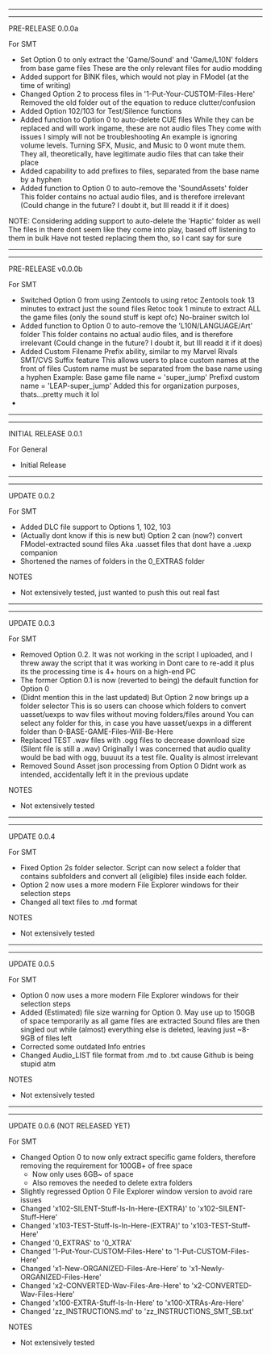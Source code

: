 -----------------------------------------------------
-----------------------------------------------------
PRE-RELEASE 0.0.0a

For SMT
- Set Option 0 to only extract the 'Game/Sound' and 'Game/L10N' folders from base game files
  These are the only relevant files for audio modding
- Added support for BINK files, which would not play in FModel (at the time of writing)
- Changed Option 2 to process files in '1-Put-Your-CUSTOM-Files-Here'
  Removed the old folder out of the equation to reduce clutter/confusion
- Added Option 102/103 for Test/Silence functions
- Added function to Option 0 to auto-delete CUE files
  While they can be replaced and will work ingame, these are not audio files
  They come with issues I simply will not be troubleshooting
  An example is ignoring volume levels. Turning SFX, Music, and Music to 0 wont mute them.
  They all, theoretically, have legitimate audio files that can take their place
- Added capability to add prefixes to files, separated from the base name by a hyphen
- Added function to Option 0 to auto-remove the 'SoundAssets' folder
  This folder contains no actual audio files, and is therefore irrelevant
  (Could change in the future? I doubt it, but Ill readd it if it does)

NOTE: Considering adding support to auto-delete the 'Haptic' folder as well
      The files in there dont seem like they come into play, based off listening to them in bulk
      Have not tested replacing them tho, so I cant say for sure

-----------------------------------------------------
-----------------------------------------------------
PRE-RELEASE v0.0.0b

For SMT
- Switched Option 0 from using Zentools to using retoc
  Zentools took 13 minutes to extract just the sound files
  Retoc took 1 minute to extract ALL the game files (only the sound stuff is kept ofc)
  No-brainer switch lol
- Added function to Option 0 to auto-remove the 'L10N/LANGUAGE/Art' folder
  This folder contains no actual audio files, and is therefore irrelevant
  (Could change in the future? I doubt it, but Ill readd it if it does)
- Added Custom Filename Prefix ability, similar to my Marvel Rivals SMT/CVS Suffix feature
  This allows users to place custom names at the front of files
  Custom name must be separated from the base name using a hyphen
  Example: Base game file name = 'super_jump'
           Prefixd custom name = 'LEAP-super_jump'
  Added this for organization purposes, thats...pretty much it lol         
- 

-----------------------------------------------------
-----------------------------------------------------
INITIAL RELEASE 0.0.1

For General
- Initial Release

-----------------------------------------------------
-----------------------------------------------------
UPDATE 0.0.2

For SMT
- Added DLC file support to Options 1, 102, 103
- (Actually dont know if this is new but) Option 2 can (now?) convert FModel-extracted sound files
  Aka .uasset files that dont have a .uexp companion
- Shortened the names of folders in the 0_EXTRAS folder

NOTES
- Not extensively tested, just wanted to push this out real fast

-----------------------------------------------------
-----------------------------------------------------
UPDATE 0.0.3

For SMT
- Removed Option 0.2.
  It was not working in the script I uploaded, and I threw away the script that it was working in
  Dont care to re-add it plus its the processing time is 4+ hours on a high-end PC
- The former Option 0.1 is now (reverted to being) the default function for Option 0
- (Didnt mention this in the last updated) But Option 2 now brings up a folder selector
  This is so users can choose which folders to convert uasset/uexps to wav files without moving folders/files around
  You can select any folder for this, in case you have uasset/uexps in a different folder than 0-BASE-GAME-Files-Will-Be-Here
- Replaced TEST .wav files with .ogg files to decrease download size (Silent file is still a .wav)
  Originally I was concerned that audio quality would be bad with ogg, buuuut its a test file. Quality is almost irrelevant
- Removed Sound Asset json processing from Option 0
  Didnt work as intended, accidentally left it in the previous update

NOTES
- Not extensively tested

-----------------------------------------------------
-----------------------------------------------------
UPDATE 0.0.4

For SMT
- Fixed Option 2s folder selector. Script can now select a folder that contains subfolders and convert all (eligible) files inside each folder.
- Option 2 now uses a more modern File Explorer windows for their selection steps
- Changed all text files to .md format

NOTES
- Not extensively tested

-----------------------------------------------------
-----------------------------------------------------
UPDATE 0.0.5

For SMT
- Option 0 now uses a more modern File Explorer windows for their selection steps
- Added (Estimated) file size warning for Option 0.
  May use up to 150GB of space temporarily as all game files are extracted
  Sound files are then singled out while (almost) everything else is deleted, leaving just ~8-9GB of files left
- Corrected some outdated Info entries
- Changed Audio_LIST file format from .md to .txt cause Github is being stupid atm

NOTES
- Not extensively tested

-----------------------------------------------------
-----------------------------------------------------
UPDATE 0.0.6 (NOT RELEASED YET)

For SMT
- Changed Option 0 to now only extract specific game folders, therefore removing the requirement for 100GB+ of free space
  - Now only uses 6GB~ of space
  - Also removes the needed to delete extra folders
- Slightly regressed Option 0 File Explorer window version to avoid rare issues
- Changed 'x102-SILENT-Stuff-Is-In-Here-(EXTRA)' to 'x102-SILENT-Stuff-Here'
- Changed 'x103-TEST-Stuff-Is-In-Here-(EXTRA)' to 'x103-TEST-Stuff-Here'
- Changed '0_EXTRAS' to '0_XTRA'
- Changed '1-Put-Your-CUSTOM-Files-Here' to '1-Put-CUSTOM-Files-Here'
- Changed 'x1-New-ORGANIZED-Files-Are-Here' to 'x1-Newly-ORGANIZED-Files-Here'
- Changed 'x2-CONVERTED-Wav-Files-Are-Here' to 'x2-CONVERTED-Wav-Files-Here'
- Changed 'x100-EXTRA-Stuff-Is-In-Here' to 'x100-XTRAs-Are-Here'
- Changed 'zz_INSTRUCTIONS.md' to 'zz_INSTRUCTIONS_SMT_SB.txt'

NOTES
- Not extensively tested
